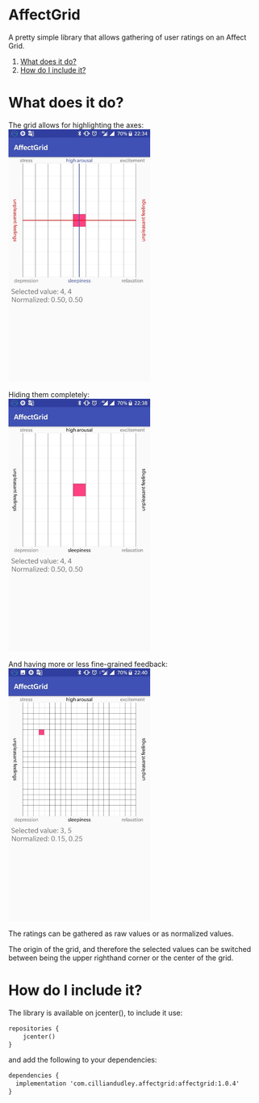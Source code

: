 # AffectGrid
A pretty simple library that allows gathering of user ratings on an Affect Grid.
   
1. [What does it do?](#what-does-it-do)
2. [How do I include it?](#how-do-i-include-it)

# What does it do?
The grid allows for highlighting the axes:<br/>
<img src="screenshots/1.jpg?raw=false" height="500" alt="In-app screenshot of Affect Grid with Axes Visible">

Hiding them completely:<br/>
<img src="screenshots/2.jpg?raw=false" height="500" alt="In-app screenshot of Affect Grid with Axes Hidden">

And having more or less fine-grained feedback:<br/>
<img src="screenshots/3.jpg?raw=false" height="500" alt="In-app screenshot of Affect Grid sized 20 by 20 and axes hidden">

The ratings can be gathered as raw values or as normalized values. 

The origin of the grid, and therefore the selected values can be switched between being the upper righthand corner or the center of the grid.

# How do I include it?
The library is available on jcenter(), to include it use:

```
repositories {
    jcenter()
}
```

and add the following to your dependencies:

```
dependencies {
  implementation 'com.cilliandudley.affectgrid:affectgrid:1.0.4'
}
```



